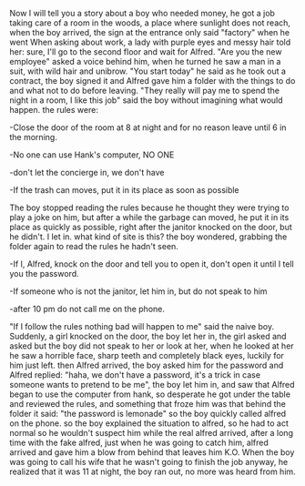 
Now I will tell you a story about a boy who needed money, he got a job taking care of a room in the woods, a place where sunlight does not reach, when the boy arrived, the sign at the entrance only said "factory" when he went When asking about work, a lady with purple eyes and messy hair told her: sure, I'll go to the second floor and wait for Alfred. "Are you the new employee" asked a voice behind him, when he turned he saw a man in a suit, with wild hair and unibrow. "You start today" he said as he took out a contract, the boy signed it and Alfred gave him a folder with the things to do and what not to do before leaving. "They really will pay me to spend the night in a room, I like this job" said the boy without imagining what would happen. the rules were:

-Close the door of the room at 8 at night and for no reason leave until 6 in the morning.

-No one can use Hank's computer, NO ONE

-don't let the concierge in, we don't have

-If the trash can moves, put it in its place as soon as possible

The boy stopped reading the rules because he thought they were trying to play a joke on him, but after a while the garbage can moved, he put it in its place as quickly as possible, right after the janitor knocked on the door, but he didn't. I let in. what kind of site is this? the boy wondered, grabbing the folder again to read the rules he hadn't seen.

-If I, Alfred, knock on the door and tell you to open it, don't open it until I tell you the password.

-If someone who is not the janitor, let him in, but do not speak to him

-after 10 pm do not call me on the phone.

"If I follow the rules nothing bad will happen to me" said the naive boy. Suddenly, a girl knocked on the door, the boy let her in, the girl asked and asked but the boy did not speak to her or look at her, when he looked at her he saw a horrible face, sharp teeth and completely black eyes, luckily for him just left. then Alfred arrived, the boy asked him for the password and Alfred replied: "haha, we don't have a password, it's a trick in case someone wants to pretend to be me", the boy let him in, and saw that Alfred began to use the computer from hank, so desperate he got under the table and reviewed the rules, and something that froze him was that behind the folder it said: "the password is lemonade" so the boy quickly called alfred on the phone. so the boy explained the situation to alfred, so he had to act normal so he wouldn't suspect him while the real alfred arrived, after a long time with the fake alfred, just when he was going to catch him, alfred arrived and gave him a blow from behind that leaves him K.O.
When the boy was going to call his wife that he wasn't going to finish the job anyway, he realized that it was 11 at night, the boy ran out, no more was heard from him.
